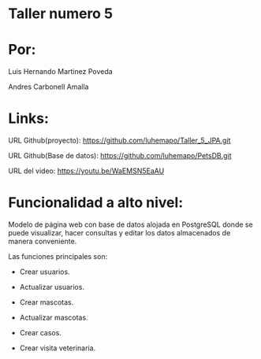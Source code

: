 # Taller numero 5
# Por:

Luis Hernando Martinez Poveda

Andres Carbonell Amalla

# Links:

URL Github(proyecto): https://github.com/luhemapo/Taller_5_JPA.git

URL Github(Base de datos): https://github.com/luhemapo/PetsDB.git

URL del video: https://youtu.be/WaEMSN5EaAU

# Funcionalidad a alto nivel: 

Modelo de página web con base de datos alojada en PostgreSQL donde se puede visualizar, hacer consultas y editar los datos almacenados de manera conveniente. 

Las funciones principales son:

-   Crear usuarios.

-   Actualizar usuarios.

-   Crear mascotas.

-   Actualizar mascotas.

-   Crear casos.

-   Crear visita veterinaria.

